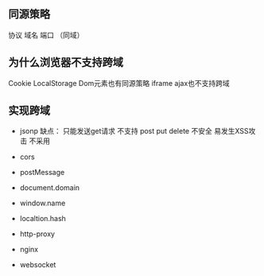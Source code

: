 ## 同源策略
协议 域名 端口 （同域）

## 为什么浏览器不支持跨域
Cookie
LocalStorage
Dom元素也有同源策略 iframe
ajax也不支持跨域

## 实现跨域
- jsonp
    缺点：
        只能发送get请求  不支持 post put  delete
        不安全 易发生XSS攻击 不采用

- cors
- postMessage
- document.domain
- window.name
- localtion.hash
- http-proxy
- nginx
- websocket